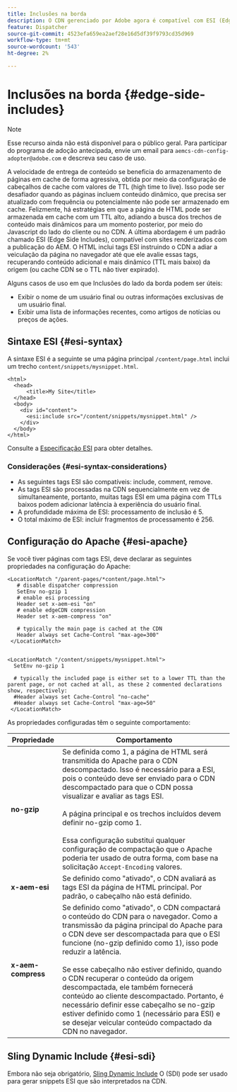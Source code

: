 ```yaml
---
title: Inclusões na borda
description: O CDN gerenciado por Adobe agora é compatível com ESI (Edge Side Includes), uma linguagem de marcação para a montagem de conteúdo dinâmico da Web no nível da borda.
feature: Dispatcher
source-git-commit: 4523efa659ea2aef28e16d5df39f9793cd35d969
workflow-type: tm+mt
source-wordcount: '543'
ht-degree: 2%

---
```


# Inclusões na borda {#edge-side-includes}

>[!NOTE]
>Esse recurso ainda não está disponível para o público geral. Para participar do programa de adoção antecipada, envie um email para `aemcs-cdn-config-adopter@adobe.com` e descreva seu caso de uso.

A velocidade de entrega de conteúdo se beneficia do armazenamento de páginas em cache de forma agressiva, obtida por meio da configuração de cabeçalhos de cache com valores de TTL (high time to live). Isso pode ser desafiador quando as páginas incluem conteúdo dinâmico, que precisa ser atualizado com frequência ou potencialmente não pode ser armazenado em cache. Felizmente, há estratégias em que a página de HTML pode ser armazenada em cache com um TTL alto, adiando a busca dos trechos de conteúdo mais dinâmicos para um momento posterior, por meio do Javascript do lado do cliente ou no CDN. A última abordagem é um padrão chamado ESI (Edge Side Includes), compatível com sites renderizados com a publicação do AEM. O HTML inclui tags ESI instruindo o CDN a adiar a veiculação da página no navegador até que ele avalie essas tags, recuperando conteúdo adicional e mais dinâmico (TTL mais baixo) da origem (ou cache CDN se o TTL não tiver expirado).

Alguns casos de uso em que Inclusões do lado da borda podem ser úteis:

* Exibir o nome de um usuário final ou outras informações exclusivas de um usuário final.
* Exibir uma lista de informações recentes, como artigos de notícias ou preços de ações.

## Sintaxe ESI {#esi-syntax}

A sintaxe ESI é a seguinte se uma página principal `/content/page.html` inclui um trecho `content/snippets/mysnippet.html`.

```
<html>
  <head>
      <title>My Site</title>
  </head>
  <body>
    <div id="content">
      <esi:include src="/content/snippets/mysnippet.html" />
    </div>
  </body>
</html>
```

Consulte a [Especificação ESI](https://www.w3.org/TR/esi-lang/) para obter detalhes.

### Considerações {#esi-syntax-considerations}

* As seguintes tags ESI são compatíveis: include, comment, remove.
* As tags ESI são processadas na CDN sequencialmente em vez de simultaneamente, portanto, muitas tags ESI em uma página com TTLs baixos podem adicionar latência à experiência do usuário final.
* A profundidade máxima de ESI: processamento de inclusão é 5.
* O total máximo de ESI: incluir fragmentos de processamento é 256.


## Configuração do Apache {#esi-apache}

Se você tiver páginas com tags ESI, deve declarar as seguintes propriedades na configuração do Apache:

```
<LocationMatch "/parent-pages/*content/page.html">
   # disable dispatcher compression
   SetEnv no-gzip 1
   # enable esi processing 
   Header set x-aem-esi "on"
   # enable edgeCDN compression
   Header set x-aem-compress "on"

   # typically the main page is cached at the CDN
   Header always set Cache-Control "max-age=300"
 </LocationMatch>


<LocationMatch "/content/snippets/mysnippet.html">
  SetEnv no-gzip 1

  # typically the included page is either set to a lower TTL than the parent page, or not cached at all, as these 2 commented declarations show, respectively:
  #Header always set Cache-Control "no-cache"
  #Header always set Cache-Control "max-age=50"
 </LocationMatch> 
```

As propriedades configuradas têm o seguinte comportamento:

| Propriedade | Comportamento |
|-----------|--------------------------|
| **no-gzip** | Se definida como 1, a página de HTML será transmitida do Apache para o CDN descompactado. Isso é necessário para a ESI, pois o conteúdo deve ser enviado para o CDN descompactado para que o CDN possa visualizar e avaliar as tags ESI.<br/><br/>A página principal e os trechos incluídos devem definir no-gzip como 1.<br/><br/>Essa configuração substitui qualquer configuração de compactação que o Apache poderia ter usado de outra forma, com base na solicitação `Accept-Encoding` valores. |
| **x-aem-esi** | Se definido como &quot;ativado&quot;, o CDN avaliará as tags ESI da página de HTML principal.  Por padrão, o cabeçalho não está definido. |
| **x-aem-compress** | Se definido como &quot;ativado&quot;, o CDN compactará o conteúdo do CDN para o navegador. Como a transmissão da página principal do Apache para o CDN deve ser descompactada para que o ESI funcione (no-gzip definido como 1), isso pode reduzir a latência.<br/><br/>Se esse cabeçalho não estiver definido, quando o CDN recuperar o conteúdo da origem descompactada, ele também fornecerá conteúdo ao cliente descompactado. Portanto, é necessário definir esse cabeçalho se no-gzip estiver definido como 1 (necessário para ESI) e se desejar veicular conteúdo compactado da CDN no navegador. |

## Sling Dynamic Include {#esi-sdi}

Embora não seja obrigatório, [Sling Dynamic Include](https://sling.apache.org/documentation/bundles/dynamic-includes.html) O (SDI) pode ser usado para gerar snippets ESI que são interpretados na CDN.

